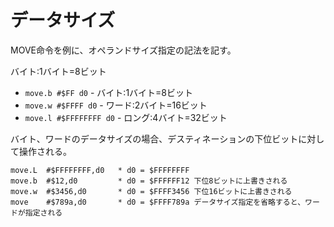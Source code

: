 # データサイズ

MOVE命令を例に、オペランドサイズ指定の記法を記す。

バイト:1バイト=8ビット

* `move.b #$FF d0` - バイト:1バイト=8ビット
* `move.w #$FFFF d0` - ワード:2バイト=16ビット
* `move.l #$FFFFFFFF d0` - ロング:4バイト=32ビット

バイト、ワードのデータサイズの場合、デスティネーションの下位ビットに対して操作される。

    move.L  #$FFFFFFFF,d0   * d0 = $FFFFFFFF
    move.b  #$12,d0         * d0 = $FFFFFF12 下位8ビットに上書きされる
    move.w  #$3456,d0       * d0 = $FFFF3456 下位16ビットに上書きされる
    move    #$789a,d0       * d0 = $FFFF789a データサイズ指定を省略すると、ワードが指定される
